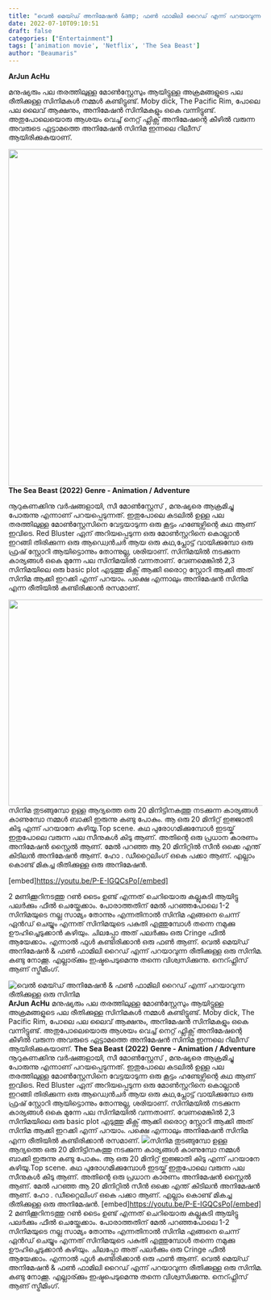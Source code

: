 ```yaml
---
title: "വെൽ മെയ്ഡ് അനിമേഷൻ &amp; ഫൺ ഫാമിലി റൈഡ് എന്ന് പറയാവുന്ന രീതിക്കുള്ള ഒരു സിനിമ"
date: 2022-07-10T09:10:51
draft: false
categories: ["Entertainment"]
tags: ['animation movie', 'Netflix', 'The Sea Beast']
author: "Beaumaris"
---
```


<strong>ArJun AcHu </strong>

മനുഷ്യരും പല തരത്തിലുള്ള മോൺസ്റ്റേസും ആയിട്ടുള്ള അക്രമങ്ങളുടെ പല രീതിക്കുള്ള സിനിമകൾ നമ്മൾ കണ്ടിട്ടുണ്ട്. Moby dick, The Pacific Rim, പോലെ പല ലൈവ് ആക്ഷനും, അനിമേഷൻ സിനിമകളും ഒകെ വന്നിട്ടുണ്ട്. അതുപോലെയൊരു ആശയം വെച്ച് നെറ്റ് ഫ്ലിക്സ് അനിമേഷന്റെ കീഴിൽ വരുന്ന അവരുടെ ഏട്ടാമത്തെ അനിമേഷൻ സിനിമ ഇന്നലെ റിലീസ് ആയിരിക്കുകയാണ്.

<strong><img class="wp-image-342269 aligncenter" src="https://cdn.boolokam.com/articles/2022/07/eee.jpg" alt="" width="668" height="668" />The Sea Beast (2022)</strong>
<strong>Genre - Animation / Adventure</strong>

നൂറുകണക്കിനു വർഷങ്ങളായി, സീ മോൺസ്റ്റേസ് , മനുഷ്യരെ ആക്രമിച്ചു പോരുന്നു എന്നാണ് പറയപ്പെടുന്നത്. ഇതുപോലെ കടലിൽ ഉള്ള പല തരത്തിലുള്ള മോൺസ്റ്റേസിനെ വേട്ടയാടുന്ന ഒരു കൂട്ടം ഹണ്ടേഴ്സിന്റെ കഥ ആണ് ഇവിടെ. Red Bluster ഏന് അറിയപ്പെടുന്ന ഒരു മോൺസ്റ്ററിനെ കൊല്ലാൻ ഇറങ്ങി തിരിക്കുന്ന ഒരു ആഡ്വെൻചർ ആയ ഒരു കഥ,പ്ലോട്ട് വായിക്കുമ്പോ ഒരു ഫ്രഷ് സ്റ്റോറി ആയിട്ടൊന്നും തോന്നുല്ല, ശരിയാണ്. സിനിമയിൽ നടക്കുന്ന കാര്യങ്ങൾ ഒകെ മുന്നേ പല സിനിമയിൽ വന്നതാണ്. വേണമെങ്കിൽ 2,3 സിനിമയിലെ ഒരു basic plot എടുത്തു മിക്സ് ആക്കി ഒരൊറ്റ സ്റ്റോറി ആക്കി അത് സിനിമ ആക്കി ഇറക്കി എന്ന് പറയാം. പക്ഷെ എന്നാലും അനിമേഷൻ സിനിമ എന്ന രീതിയിൽ കണ്ടിരിക്കാൻ രസമാണ്.

<img class="wp-image-342270 aligncenter" src="https://cdn.boolokam.com/articles/2022/07/veggg-scaled.jpg" alt="" width="727" height="409" />സിനിമ തുടങ്ങുമ്പോ ഉള്ള ആദ്യത്തെ ഒരു 20 മിനിട്ടിനകത്തു നടക്കുന്ന കാര്യങ്ങൾ കാണുമ്പോ നമ്മൾ ബാക്കി ഇരുന്നു കണ്ടു പോകും. ആ ഒരു 20 മിനിറ്റ് ഇജ്ജാതി കിടു എന്ന് പറയാനേ കഴിയൂ.Top scene. കഥ പുരോഗമിക്കുമ്പോൾ ഇടയ്ക് ഇതുപോലെ വരുന്ന പല സീനുകൾ കിടു ആണ്. അതിന്റെ ഒരു പ്രധാന കാരണം അനിമേഷൻ സ്റ്റൈൽ ആണ്. മേൽ പറഞ്ഞ ആ 20 മിനിറ്റിൽ സീൻ ഒക്കെ എന്ത് കിടിലൻ അനിമേഷൻ ആണ്. ഹോ . ഡീറ്റൈലിംഗ് ഒകെ പക്കാ ആണ്. എല്ലാം കൊണ്ട് മികച്ച രീതിക്കുള്ള ഒരു അനിമേഷൻ.

[embed]https://youtu.be/P-E-IGQCsPo[/embed]

2 മണിക്കൂറിനടത്തു റൺ ടൈം ഉണ്ട് എന്നത് ചെറിയൊരു കല്ലുകടി ആയിട്ടു പലർക്കും ഫീൽ ചെയ്തേക്കാം. പോരാത്തതിന് മേൽ പറഞ്ഞപോലെ 1-2 സിനിമയുടെ നല്ല സാമ്യം തോന്നും എന്നതിനാൽ സിനിമ എങ്ങനെ ചെന്ന് ഏൻഡ് ചെയ്യും എന്നത് സിനിമയുടെ പകുതി എത്തുമ്പോൾ തന്നെ നമുക്കു ഊഹിച്ചെടുക്കാൻ കഴിയും. ചിലപ്പോ അത് പലർക്കും ഒരു Cringe ഫീൽ ആയേക്കാം. എന്നാൽ ഫുൾ കണ്ടിരിക്കാൻ ഒരു ഫൺ ആണ്. വെൽ മെയ്ഡ് അനിമേഷൻ &amp; ഫൺ ഫാമിലി റൈഡ് എന്ന് പറയാവുന്ന രീതിക്കുള്ള ഒരു സിനിമ. കണ്ടു നോക്കൂ. എല്ലാര്ക്കും ഇഷ്ടപെടുമെന്നു തന്നെ വിശ്വസിക്കുന്നു. നെറ്ഫ്ലിസ് ആണ് സ്ട്രീമിംഗ്.


![വെൽ മെയ്ഡ് അനിമേഷൻ &amp; ഫൺ ഫാമിലി റൈഡ് എന്ന് പറയാവുന്ന രീതിക്കുള്ള ഒരു സിനിമ](https://cdn.boolokam.com/articles/2022/07/eee.jpg)**ArJun AcHu** മനുഷ്യരും പല തരത്തിലുള്ള മോൺസ്റ്റേസും ആയിട്ടുള്ള അക്രമങ്ങളുടെ പല രീതിക്കുള്ള സിനിമകൾ നമ്മൾ കണ്ടിട്ടുണ്ട്. Moby dick, The Pacific Rim, പോലെ പല ലൈവ് ആക്ഷനും, അനിമേഷൻ സിനിമകളും ഒകെ വന്നിട്ടുണ്ട്. അതുപോലെയൊരു ആശയം വെച്ച് നെറ്റ് ഫ്ലിക്സ് അനിമേഷന്റെ കീഴിൽ വരുന്ന അവരുടെ ഏട്ടാമത്തെ അനിമേഷൻ സിനിമ ഇന്നലെ റിലീസ് ആയിരിക്കുകയാണ്. **The Sea Beast (2022)** **Genre - Animation / Adventure** നൂറുകണക്കിനു വർഷങ്ങളായി, സീ മോൺസ്റ്റേസ് , മനുഷ്യരെ ആക്രമിച്ചു പോരുന്നു എന്നാണ് പറയപ്പെടുന്നത്. ഇതുപോലെ കടലിൽ ഉള്ള പല തരത്തിലുള്ള മോൺസ്റ്റേസിനെ വേട്ടയാടുന്ന ഒരു കൂട്ടം ഹണ്ടേഴ്സിന്റെ കഥ ആണ് ഇവിടെ. Red Bluster ഏന് അറിയപ്പെടുന്ന ഒരു മോൺസ്റ്ററിനെ കൊല്ലാൻ ഇറങ്ങി തിരിക്കുന്ന ഒരു ആഡ്വെൻചർ ആയ ഒരു കഥ,പ്ലോട്ട് വായിക്കുമ്പോ ഒരു ഫ്രഷ് സ്റ്റോറി ആയിട്ടൊന്നും തോന്നുല്ല, ശരിയാണ്. സിനിമയിൽ നടക്കുന്ന കാര്യങ്ങൾ ഒകെ മുന്നേ പല സിനിമയിൽ വന്നതാണ്. വേണമെങ്കിൽ 2,3 സിനിമയിലെ ഒരു basic plot എടുത്തു മിക്സ് ആക്കി ഒരൊറ്റ സ്റ്റോറി ആക്കി അത് സിനിമ ആക്കി ഇറക്കി എന്ന് പറയാം. പക്ഷെ എന്നാലും അനിമേഷൻ സിനിമ എന്ന രീതിയിൽ കണ്ടിരിക്കാൻ രസമാണ്. ![](https://cdn.boolokam.com/articles/2022/07/veggg-scaled.jpg)സിനിമ തുടങ്ങുമ്പോ ഉള്ള ആദ്യത്തെ ഒരു 20 മിനിട്ടിനകത്തു നടക്കുന്ന കാര്യങ്ങൾ കാണുമ്പോ നമ്മൾ ബാക്കി ഇരുന്നു കണ്ടു പോകും. ആ ഒരു 20 മിനിറ്റ് ഇജ്ജാതി കിടു എന്ന് പറയാനേ കഴിയൂ.Top scene. കഥ പുരോഗമിക്കുമ്പോൾ ഇടയ്ക് ഇതുപോലെ വരുന്ന പല സീനുകൾ കിടു ആണ്. അതിന്റെ ഒരു പ്രധാന കാരണം അനിമേഷൻ സ്റ്റൈൽ ആണ്. മേൽ പറഞ്ഞ ആ 20 മിനിറ്റിൽ സീൻ ഒക്കെ എന്ത് കിടിലൻ അനിമേഷൻ ആണ്. ഹോ . ഡീറ്റൈലിംഗ് ഒകെ പക്കാ ആണ്. എല്ലാം കൊണ്ട് മികച്ച രീതിക്കുള്ള ഒരു അനിമേഷൻ. [embed]https://youtu.be/P-E-IGQCsPo[/embed] 2 മണിക്കൂറിനടത്തു റൺ ടൈം ഉണ്ട് എന്നത് ചെറിയൊരു കല്ലുകടി ആയിട്ടു പലർക്കും ഫീൽ ചെയ്തേക്കാം. പോരാത്തതിന് മേൽ പറഞ്ഞപോലെ 1-2 സിനിമയുടെ നല്ല സാമ്യം തോന്നും എന്നതിനാൽ സിനിമ എങ്ങനെ ചെന്ന് ഏൻഡ് ചെയ്യും എന്നത് സിനിമയുടെ പകുതി എത്തുമ്പോൾ തന്നെ നമുക്കു ഊഹിച്ചെടുക്കാൻ കഴിയും. ചിലപ്പോ അത് പലർക്കും ഒരു Cringe ഫീൽ ആയേക്കാം. എന്നാൽ ഫുൾ കണ്ടിരിക്കാൻ ഒരു ഫൺ ആണ്. വെൽ മെയ്ഡ് അനിമേഷൻ & ഫൺ ഫാമിലി റൈഡ് എന്ന് പറയാവുന്ന രീതിക്കുള്ള ഒരു സിനിമ. കണ്ടു നോക്കൂ. എല്ലാര്ക്കും ഇഷ്ടപെടുമെന്നു തന്നെ വിശ്വസിക്കുന്നു. നെറ്ഫ്ലിസ് ആണ് സ്ട്രീമിംഗ്.
